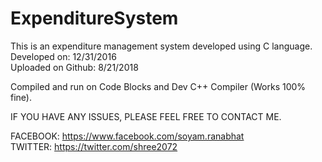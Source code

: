 # ExpenditureSystem 

This is an expenditure management system developed using C language.<br>
Developed on: 12/31/2016 <br>
Uploaded on Github: 8/21/2018 <br>

Compiled and run on Code Blocks and Dev C++ Compiler (Works 100% fine).

IF YOU HAVE ANY ISSUES, PLEASE FEEL FREE TO CONTACT ME.<br>

FACEBOOK: https://www.facebook.com/soyam.ranabhat <br>
TWITTER: https://twitter.com/shree2072


